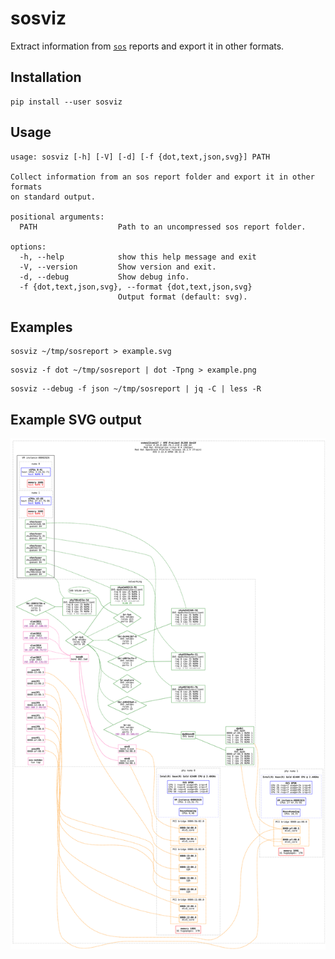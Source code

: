# sosviz

Extract information from [`sos`](https://github.com/sosreport/sos) reports and
export it in other formats.

## Installation

```
pip install --user sosviz
```

## Usage

```
usage: sosviz [-h] [-V] [-d] [-f {dot,text,json,svg}] PATH

Collect information from an sos report folder and export it in other formats
on standard output.

positional arguments:
  PATH                  Path to an uncompressed sos report folder.

options:
  -h, --help            show this help message and exit
  -V, --version         Show version and exit.
  -d, --debug           Show debug info.
  -f {dot,text,json,svg}, --format {dot,text,json,svg}
                        Output format (default: svg).
```

## Examples

```
sosviz ~/tmp/sosreport > example.svg
```

```
sosviz -f dot ~/tmp/sosreport | dot -Tpng > example.png
```

```
sosviz --debug -f json ~/tmp/sosreport | jq -C | less -R
```

## Example SVG output

![example.svg](https://raw.githubusercontent.com/rjarry/sosviz/main/example.svg)
